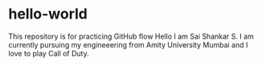 # hello-world
This repository is for practicing GitHub flow
Hello I am Sai Shankar S. I am currently pursuing my engineeering from Amity University Mumbai and I love to play Call of Duty.
